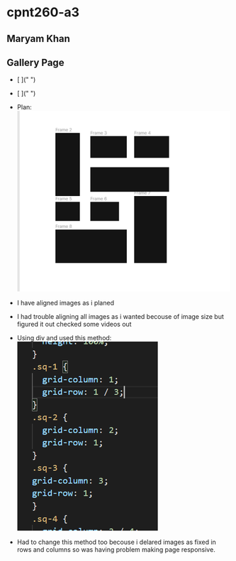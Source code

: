# cpnt260-a3
## Maryam Khan

## Gallery Page

* [ ]("  ")
* [ ](" ")

* Plan: ![Form](images/plan.png)
*  I have aligned images as i planed 
*  I had trouble aligning all images as i wanted becouse of image size but figured it out
   checked some videos out 
*  Using div and used this method: 
   ![Form](images/grid1.png)
* Had to change this method too becouse i delared images as fixed in rows and columns 
  so was having problem making page responsive.